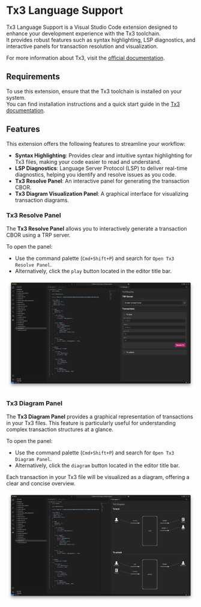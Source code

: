 # Tx3 Language Support

Tx3 Language Support is a Visual Studio Code extension designed to enhance your development experience with the Tx3 toolchain.<br/>
It provides robust features such as syntax highlighting, LSP diagnostics, and interactive panels for transaction resolution and visualization.

For more information about Tx3, visit the [official documentation](https://docs.txpipe.io/tx3).

## Requirements

To use this extension, ensure that the Tx3 toolchain is installed on your system.<br/>
You can find installation instructions and a quick start guide in the [Tx3 documentation](https://docs.txpipe.io/tx3/quick-start).

## Features

This extension offers the following features to streamline your workflow:

- **Syntax Highlighting**: Provides clear and intuitive syntax highlighting for Tx3 files, making your code easier to read and understand.
- **LSP Diagnostics**: Language Server Protocol (LSP) to deliver real-time diagnostics, helping you identify and resolve issues as you code.
- **Tx3 Resolve Panel**: An interactive panel for generating the transaction CBOR.
- **Tx3 Diagram Visualization Panel**: A graphical interface for visualizing transaction diagrams.

### Tx3 Resolve Panel

The **Tx3 Resolve Panel** allows you to interactively generate a transaction CBOR using a TRP server. 

To open the panel:
- Use the command palette (`Cmd+Shift+P`) and search for `Open Tx3 Resolve Panel`.
- Alternatively, click the `play` button located in the editor title bar.

![Tx3 Resolve Panel](https://raw.githubusercontent.com/tx3-lang/vscode-tx3/refs/heads/main/images/resolve-panel.png)

### Tx3 Diagram Panel

The **Tx3 Diagram Panel** provides a graphical representation of transactions in your Tx3 files.
This feature is particularly useful for understanding complex transaction structures at a glance.

To open the panel:
- Use the command palette (`Cmd+Shift+P`) and search for `Open Tx3 Diagram Panel`.
- Alternatively, click the `diagram` button located in the editor title bar.

Each transaction in your Tx3 file will be visualized as a diagram, offering a clear and concise overview.

![Tx3 Diagram Panel](https://raw.githubusercontent.com/tx3-lang/vscode-tx3/refs/heads/main/images/diagram-panel.png)